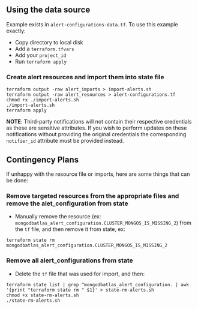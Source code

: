 ## Using the data source
Example exists in `alert-configurations-data.tf`. To use this example exactly:
- Copy directory to local disk
- Add a `terraform.tfvars`
- Add your `project_id`
- Run `terraform apply`

### Create alert resources and import them into state file
```
terraform output -raw alert_imports > import-alerts.sh
terraform output -raw alert_resources > alert-configurations.tf
chmod +x ./import-alerts.sh
./import-alerts.sh
terraform apply
```

**NOTE**: Third-party notifications will not contain their respective credentials as these are sensitive attributes. If you wish to perform updates on these notifications without providing the original credentials the corresponding `notifier_id` attribute must be provided instead.

## Contingency Plans
If unhappy with the resource file or imports, here are some things that can be done:

### Remove targeted resources from the appropriate files and remove the alet_configuration from state
- Manually remove the resource (ex: `mongodbatlas_alert_configuration.CLUSTER_MONGOS_IS_MISSING_2`) from the `tf` file, and then remove it from state, ex:
```
terraform state rm mongodbatlas_alert_configuration.CLUSTER_MONGOS_IS_MISSING_2
```

### Remove all alert_configurations from state
- Delete the `tf` file that was used for import, and then:
```
terraform state list | grep ^mongodbatlas_alert_configuration. | awk '{print "terraform state rm " $1}' > state-rm-alerts.sh
chmod +x state-rm-alerts.sh
./state-rm-alerts.sh
```
